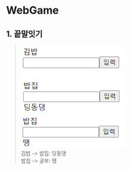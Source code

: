 # WebGame

## 1. 끝말잇기
> ![끝말잇기](./result_image/끝말잇기.png)
> ![끝말잇기_정답](./result_image/끝말잇기_정답.png)
> ![끝말잇기_오답](./result_image/끝말잇기_오답.png)  
> 김밥 -> 밥집: 딩동댕  
> 밥집 -> 공부: 땡
